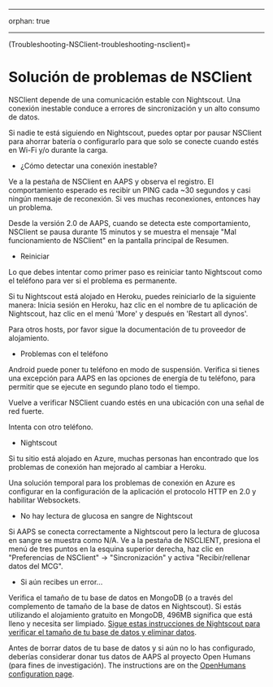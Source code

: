 * * *

orphan: true

* * *

(Troubleshooting-NSClient-troubleshooting-nsclient)=

# Solución de problemas de NSClient

NSClient depende de una comunicación estable con Nightscout. Una conexión inestable conduce a errores de sincronización y un alto consumo de datos.

Si nadie te está siguiendo en Nightscout, puedes optar por pausar NSClient para ahorrar batería o configurarlo para que solo se conecte cuando estés en Wi-Fi y/o durante la carga.

* ¿Cómo detectar una conexión inestable?

Ve a la pestaña de NSClient en AAPS y observa el registro. El comportamiento esperado es recibir un PING cada ~30 segundos y casi ningún mensaje de reconexión. Si ves muchas reconexiones, entonces hay un problema.

Desde la versión 2.0 de AAPS, cuando se detecta este comportamiento, NSClient se pausa durante 15 minutos y se muestra el mensaje "Mal funcionamiento de NSClient" en la pantalla principal de Resumen.

* Reiniciar

Lo que debes intentar como primer paso es reiniciar tanto Nightscout como el teléfono para ver si el problema es permanente.

Si tu Nightscout está alojado en Heroku, puedes reiniciarlo de la siguiente manera: Inicia sesión en Heroku, haz clic en el nombre de tu aplicación de Nightscout, haz clic en el menú 'More' y después en 'Restart all dynos'.

Para otros hosts, por favor sigue la documentación de tu proveedor de alojamiento.

* Problemas con el teléfono

Android puede poner tu teléfono en modo de suspensión. Verifica si tienes una excepción para AAPS en las opciones de energía de tu teléfono, para permitir que se ejecute en segundo plano todo el tiempo.

Vuelve a verificar NSClient cuando estés en una ubicación con una señal de red fuerte.

Intenta con otro teléfono.

* Nightscout

Si tu sitio está alojado en Azure, muchas personas han encontrado que los problemas de conexión han mejorado al cambiar a Heroku.

Una solución temporal para los problemas de conexión en Azure es configurar en la configuración de la aplicación el protocolo HTTP en 2.0 y habilitar Websockets.

* No hay lectura de glucosa en sangre de Nightscout

Si AAPS se conecta correctamente a Nightscout pero la lectura de glucosa en sangre se muestra como N/A. Ve a la pestaña de NSCLIENT, presiona el menú de tres puntos en la esquina superior derecha, haz clic en "Preferencias de NSClient" -> "Sincronización" y activa "Recibir/rellenar datos del MCG".

* Si aún recibes un error...

Verifica el tamaño de tu base de datos en MongoDB (o a través del complemento de tamaño de la base de datos en Nightscout). Si estás utilizando el alojamiento gratuito en MongoDB, 496MB significa que está lleno y necesita ser limpiado. [Sigue estas instrucciones de Nightscout para verificar el tamaño de tu base de datos y eliminar datos](https://nightscout.github.io/troubleshoot/troublehoot/#database-full).

Antes de borrar datos de tu base de datos y si aún no lo has configurado, deberías considerar donar tus datos de AAPS al proyecto Open Humans (para fines de investigación). The instructions are on the [OpenHumans configuration page](../SupportingAaps/OpenHumans.md).